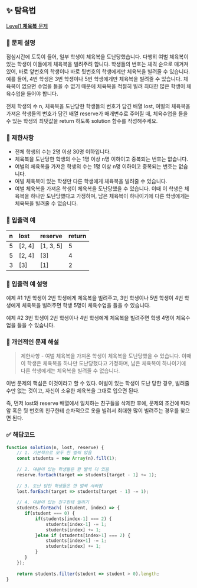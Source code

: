## ✨ 탐욕법
[Level1 **체육복** 문제](https://school.programmers.co.kr/learn/courses/30/lessons/42862) 

### 📘 문제 설명
점심시간에 도둑이 들어, 일부 학생이 체육복을 도난당했습니다. 다행히 여벌 체육복이 있는 학생이 이들에게 체육복을 빌려주려 합니다. 학생들의 번호는 체격 순으로 매겨져 있어, 바로 앞번호의 학생이나 바로 뒷번호의 학생에게만 체육복을 빌려줄 수 있습니다. 예를 들어, 4번 학생은 3번 학생이나 5번 학생에게만 체육복을 빌려줄 수 있습니다. 체육복이 없으면 수업을 들을 수 없기 때문에 체육복을 적절히 빌려 최대한 많은 학생이 체육수업을 들어야 합니다.

전체 학생의 수 n, 체육복을 도난당한 학생들의 번호가 담긴 배열 lost, 여벌의 체육복을 가져온 학생들의 번호가 담긴 배열 reserve가 매개변수로 주어질 때, 체육수업을 들을 수 있는 학생의 최댓값을 return 하도록 solution 함수를 작성해주세요.

### 📕 제한사항
- 전체 학생의 수는 2명 이상 30명 이하입니다.
- 체육복을 도난당한 학생의 수는 1명 이상 n명 이하이고 중복되는 번호는 없습니다.
- 여벌의 체육복을 가져온 학생의 수는 1명 이상 n명 이하이고 중복되는 번호는 없습니다.
- 여벌 체육복이 있는 학생만 다른 학생에게 체육복을 빌려줄 수 있습니다.
- 여벌 체육복을 가져온 학생이 체육복을 도난당했을 수 있습니다. 이때 이 학생은 체육복을 하나만 도난당했다고 가정하며, 남은 체육복이 하나이기에 다른 학생에게는 체육복을 빌려줄 수 없습니다.

### 📙 입출력 예
|n|lost|reserve|return|
|:---|:---|:---|:---|
|5|[2, 4]|[1, 3, 5]|5|
|5|[2, 4]|[3]|4|
|3|[3]|[1]|2|

### 📒 입출력 예 설명
예제 #1
1번 학생이 2번 학생에게 체육복을 빌려주고, 3번 학생이나 5번 학생이 4번 학생에게 체육복을 빌려주면 학생 5명이 체육수업을 들을 수 있습니다.

예제 #2
3번 학생이 2번 학생이나 4번 학생에게 체육복을 빌려주면 학생 4명이 체육수업을 들을 수 있습니다.

### 📗 개인적인 문제 해설
> 제한사항 - 여벌 체육복을 가져온 학생이 체육복을 도난당했을 수 있습니다. 이때 이 학생은 체육복을 하나만 도난당했다고 가정하며, 남은 체육복이 하나이기에 다른 학생에게는 체육복을 빌려줄 수 없습니다.

이번 문제의 핵심은 이것이라고 할 수 있다. 여벌이 있는 학생이 도난 당한 경우, 빌려줄 수만 없는 것이고, 자신이 소유한 체육복을 그대로 입으면 된다. 

즉, 먼저 lost와 reserve 배열에서 일치하는 친구들을 삭제한 후에, 문제의 조건에 따라 앞 혹은 뒷 번호의 친구한테 순차적으로 옷을 빌려서 최대한 많이 빌려주는 경우를 찾으면 된다.

### ✅ 해답코드
```javascript
function solution(n, lost, reserve) {
    // 1. 기본적으로 모두 한 벌씩 있음
    const students = new Array(n).fill(1);
    
    // 2. 여분이 있는 학생들은 한 벌씩 더 있음
    reserve.forEach(target => students[target - 1] += 1);
    
    // 3. 도난 당한 학생들은 한 벌씩 사라짐
    lost.forEach(target => students[target - 1] -= 1);
    
    // 4. 여분이 있는 친구한테 빌리기
    students.forEach( (student, index) => {
       if(student === 0) {
           if(students[index-1] === 2) {
               students[index-1] -= 1;
               students[index] += 1;
           }else if (students[index+1] === 2) {
               students[index+1] -= 1;
               students[index] += 1;
           }
       } 
    });
   
    return students.filter(student => student > 0).length;
}
```